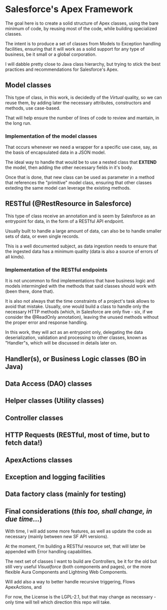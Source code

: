 # Salesforce's Apex Framework

The goal here is to create a solid structure of Apex classes, using the bare minimum of code, by reusing most of the code, while building specialized classes.

The intent is to produce a set of classes from Models to Exception handling facilities, ensuring that it will work as a solid support for any type of business, be it small or a global corporation.

I will dabble pretty close to Java class hierarchy, but trying to stick the best practices and recommendations for Salesforce's Apex.


## Model classes

This type of class, in this work, is decidedly of the *Virtual* quality, so we can reuse them, by adding later the necessary attributes, constructors and methods, use case-based.

That will help ensure the number of lines of code to review and mantain, in the long run.

### Implementation of the model classes

That occurs whenever we need a wrapper for a specific use case, say, as the basis of encapsulated data in a JSON model.

The ideal way to handle that would be to use a nested class that **EXTEND** the model, then adding the other necessary fields in it's body.

Once that is done, that new class can be used as parameter in a method that references the "primitive" model class, ensuring that other classes exteding the same model can leverage the existing methods.


## RESTful (@RestResource in Salesforce)

This type of class receive an annotation and is seem by Salesforce as an entrypoint for data, in the form of a RESTful API endpoint.

Usually built to handle a large amount of data, can also be to handle smaller sets of data, or even single records.

This is a well documented subject, as data ingestion needs to ensure that the ingested data has a minimum quality (data is also a source of errors of all kinds).

### Implementation of the RESTful endpoints

It is not uncommon to find implementations that have business logic and models intermingled with the methods that said classes should work with (been there, done that).

It is also not always that the time constraints of a project's task allows to avoid that mistake. Usually, one would build a class to handle only the necessary HTTP methods (which, in Salesforce are only five - six, if we consider the @ReadOnly annotation), leaving the unused methods without the proper error and response handling.

In this work, they will act as an entrypoint only, delegating the data deserialization, validation and processing to other classes, known as "Handler"s, which will be discussed in details later on.


## Handler(s), or Business Logic classes (BO in Java)

## Data Access (DAO) classes

## Helper classes (Utility classes)

## Controller classes

## HTTP Requests (RESTful, most of time, but to fetch data!)

## ApexActions classes

## Exception and logging facilities

## Data factory class (mainly for testing)




## Final considerations (*this too, shall change, in due time...*)

With time, I will add some more features, as well as update the code as necessary (mainly between new SF API versions).

At the moment, I'm building a RESTful resource set, that will later be appended with Error handling capabilities.

The next set of classes I want to build are Controllers, be it for the old but still very useful *Visualforce* (both components and pages), or the more flexible Aura Components and Lightning Web Components.

Will add also a way to better handle recursive triggering, Flows ApexActions, and 


For now, the License is the LGPL-2.1, but that may change as necessary - only time will tell which direction this repo will take.